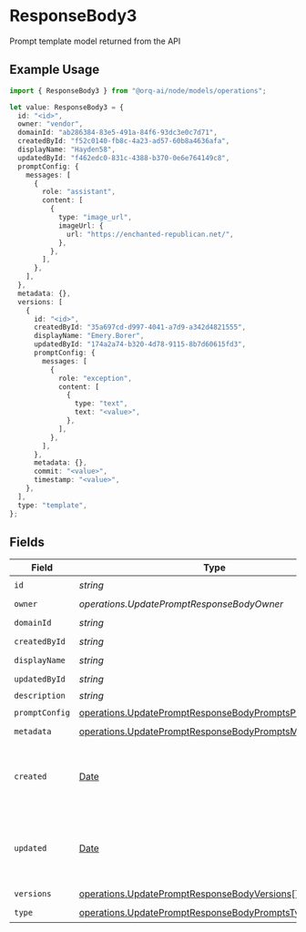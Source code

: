 # ResponseBody3

Prompt template model returned from the API

## Example Usage

```typescript
import { ResponseBody3 } from "@orq-ai/node/models/operations";

let value: ResponseBody3 = {
  id: "<id>",
  owner: "vendor",
  domainId: "ab286384-83e5-491a-84f6-93dc3e0c7d71",
  createdById: "f52c0140-fb8c-4a23-ad57-60b8a4636afa",
  displayName: "Hayden58",
  updatedById: "f462edc0-831c-4388-b370-0e6e764149c8",
  promptConfig: {
    messages: [
      {
        role: "assistant",
        content: [
          {
            type: "image_url",
            imageUrl: {
              url: "https://enchanted-republican.net/",
            },
          },
        ],
      },
    ],
  },
  metadata: {},
  versions: [
    {
      id: "<id>",
      createdById: "35a697cd-d997-4041-a7d9-a342d4821555",
      displayName: "Emery.Borer",
      updatedById: "174a2a74-b320-4d78-9115-8b7d60615fd3",
      promptConfig: {
        messages: [
          {
            role: "exception",
            content: [
              {
                type: "text",
                text: "<value>",
              },
            ],
          },
        ],
      },
      metadata: {},
      commit: "<value>",
      timestamp: "<value>",
    },
  ],
  type: "template",
};
```

## Fields

| Field                                                                                                                            | Type                                                                                                                             | Required                                                                                                                         | Description                                                                                                                      |
| -------------------------------------------------------------------------------------------------------------------------------- | -------------------------------------------------------------------------------------------------------------------------------- | -------------------------------------------------------------------------------------------------------------------------------- | -------------------------------------------------------------------------------------------------------------------------------- |
| `id`                                                                                                                             | *string*                                                                                                                         | :heavy_check_mark:                                                                                                               | N/A                                                                                                                              |
| `owner`                                                                                                                          | *operations.UpdatePromptResponseBodyOwner*                                                                                       | :heavy_check_mark:                                                                                                               | N/A                                                                                                                              |
| `domainId`                                                                                                                       | *string*                                                                                                                         | :heavy_check_mark:                                                                                                               | N/A                                                                                                                              |
| `createdById`                                                                                                                    | *string*                                                                                                                         | :heavy_check_mark:                                                                                                               | N/A                                                                                                                              |
| `displayName`                                                                                                                    | *string*                                                                                                                         | :heavy_check_mark:                                                                                                               | N/A                                                                                                                              |
| `updatedById`                                                                                                                    | *string*                                                                                                                         | :heavy_check_mark:                                                                                                               | N/A                                                                                                                              |
| `description`                                                                                                                    | *string*                                                                                                                         | :heavy_minus_sign:                                                                                                               | N/A                                                                                                                              |
| `promptConfig`                                                                                                                   | [operations.UpdatePromptResponseBodyPromptsPromptConfig](../../models/operations/updatepromptresponsebodypromptspromptconfig.md) | :heavy_check_mark:                                                                                                               | N/A                                                                                                                              |
| `metadata`                                                                                                                       | [operations.UpdatePromptResponseBodyPromptsMetadata](../../models/operations/updatepromptresponsebodypromptsmetadata.md)         | :heavy_check_mark:                                                                                                               | N/A                                                                                                                              |
| `created`                                                                                                                        | [Date](https://developer.mozilla.org/en-US/docs/Web/JavaScript/Reference/Global_Objects/Date)                                    | :heavy_minus_sign:                                                                                                               | The date and time the resource was created                                                                                       |
| `updated`                                                                                                                        | [Date](https://developer.mozilla.org/en-US/docs/Web/JavaScript/Reference/Global_Objects/Date)                                    | :heavy_minus_sign:                                                                                                               | The date and time the resource was last updated                                                                                  |
| `versions`                                                                                                                       | [operations.UpdatePromptResponseBodyVersions](../../models/operations/updatepromptresponsebodyversions.md)[]                     | :heavy_check_mark:                                                                                                               | N/A                                                                                                                              |
| `type`                                                                                                                           | [operations.UpdatePromptResponseBodyPromptsType](../../models/operations/updatepromptresponsebodypromptstype.md)                 | :heavy_check_mark:                                                                                                               | N/A                                                                                                                              |